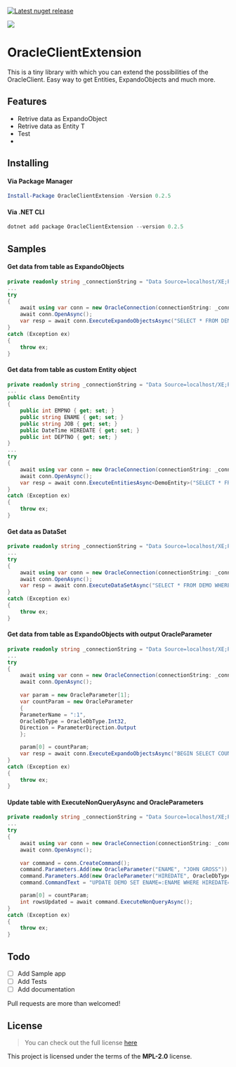 [![Latest nuget release](https://img.shields.io/nuget/v/OracleClientExtension?style=flat-square&label=nuget)](https://www.nuget.org/packages/OracleClientExtension)

![](https://github.com/sdaniil/OracleClientExtension/blob/master/OracleClientExtension/images/OracleClientExtesion.png)

# OracleClientExtension
This is a tiny library with which you can extend the possibilities of the OracleClient. Easy way to get Entities, ExpandoObjects and much more.

## Features
- Retrive data as ExpandoObject
- Retrive data as Entity T
- Test
- 

## Installing
#### Via Package Manager 
```powershell
Install-Package OracleClientExtension -Version 0.2.5
```
#### Via .NET CLI
```powershell
dotnet add package OracleClientExtension --version 0.2.5
```

## Samples
#### Get data from table as ExpandoObjects
```c#
private readonly string _connectionString = "Data Source=localhost/XE;Persist Security Info=True;User ID=USER;Password=PASSWORD";
...
try
{
    await using var conn = new OracleConnection(connectionString: _connectionString);
    await conn.OpenAsync();
    var resp = await conn.ExecuteExpandoObjectsAsync("SELECT * FROM DEMO WHERE ROWNUM <= 10");
}
catch (Exception ex)
{
    throw ex;
}
```

#### Get data from table as custom Entity object
```c#
private readonly string _connectionString = "Data Source=localhost/XE;Persist Security Info=True;User ID=USER;Password=PASSWORD";
...
public class DemoEntity
{
	public int EMPNO { get; set; }
	public string ENAME { get; set; }
	public string JOB { get; set; }
	public DateTime HIREDATE { get; set; }
	public int DEPTNO { get; set; }
}
...
try
{
    await using var conn = new OracleConnection(connectionString: _connectionString);
    await conn.OpenAsync();
    var resp = await conn.ExecuteEntitiesAsync<DemoEntity>("SELECT * FROM DEMO WHERE ROWNUM <= 10");
}
catch (Exception ex)
{
    throw ex;
}
```

#### Get data as DataSet
```c#
private readonly string _connectionString = "Data Source=localhost/XE;Persist Security Info=True;User ID=USER;Password=PASSWORD";
...
try
{
    await using var conn = new OracleConnection(connectionString: _connectionString);
    await conn.OpenAsync();
    var resp = await conn.ExecuteDataSetAsync("SELECT * FROM DEMO WHERE ROWNUM <= 10");
}
catch (Exception ex)
{
    throw ex;
}
```

#### Get data from table as ExpandoObjects with output OracleParameter
```c#
private readonly string _connectionString = "Data Source=localhost/XE;Persist Security Info=True;User ID=USER;Password=PASSWORD";
...
try
{
    await using var conn = new OracleConnection(connectionString: _connectionString);
    await conn.OpenAsync();
    
    var param = new OracleParameter[1];
    var countParam = new OracleParameter
    {
	ParameterName = ":1",
	OracleDbType = OracleDbType.Int32,
	Direction = ParameterDirection.Output
    };

    param[0] = countParam;
    var resp = await conn.ExecuteExpandoObjectsAsync("BEGIN SELECT COUNT(*) INTO :1 FROM DEMO; END;", param);
}
catch (Exception ex)
{
    throw ex;
}
```


#### Update table with ExecuteNonQueryAsync and OracleParameters
```c#
private readonly string _connectionString = "Data Source=localhost/XE;Persist Security Info=True;User ID=USER;Password=PASSWORD";
...
try
{
    await using var conn = new OracleConnection(connectionString: _connectionString);
    await conn.OpenAsync();
    
    var command = conn.CreateCommand();
    command.Parameters.Add(new OracleParameter("ENAME", "JOHN GROSS"));
    command.Parameters.Add(new OracleParameter("HIREDATE", OracleDbType.Date, DateTime.Now, ParameterDirection.Input));
    command.CommandText = "UPDATE DEMO SET ENAME=:ENAME WHERE HIREDATE=:HIREDATE ";

    param[0] = countParam;
    int rowsUpdated = await command.ExecuteNonQueryAsync();
}
catch (Exception ex)
{
    throw ex;
}
```



## Todo
- [ ] Add Sample app
- [ ] Add Tests
- [ ] Add documentation

Pull requests are more than welcomed!

## License
>You can check out the full license [here](https://github.com/sdaniil/OracleClientExtension/blob/master/LICENSE)

This project is licensed under the terms of the **MPL-2.0** license.
